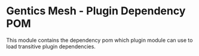 # Gentics Mesh - Plugin Dependency POM

This module contains the dependency pom which plugin module can use to load transitive plugin dependencies.

